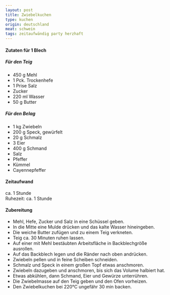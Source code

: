 ```yaml
---
layout: post
title: Zwiebelkuchen
type: kuchen
origin: deutschland
meat: schwein
tags: zeitaufwändig party herzhaft
---
```


#### Zutaten für 1 Blech
##### Für den Teig  
* 450 g Mehl  
* 1 Pck. Trockenhefe  
* 1 Prise Salz  
* Zucker  
* 220 ml Wasser  
* 50 g Butter  

##### Für den Belag
* 1 kg Zwiebeln  
* 200 g Speck, gewürfelt  
* 20 g Schmalz  
* 3 Eier  
* 400 g Schmand  
* Salz  
* Pfeffer  
* Kümmel  
* Cayennepfeffer  

#### Zeitaufwand
ca. 1 Stunde  
Ruhezeit: ca. 1 Stunde  

#### Zubereitung
* Mehl, Hefe, Zucker und Salz in eine Schüssel geben. 
* In die Mitte eine Mulde drücken und das kalte Wasser hineingeben. 
* Die weiche Butter zufügen und zu einem Teig verkneten. 
* Teig ca. 30 Minuten ruhen lassen. 
* Auf einer mit Mehl bestäubten Arbeitsfläche in Backblechgröße ausrollen. 
* Auf das Backblech legen und die Ränder nach oben andrücken. 
* Zwiebeln pellen und in feine Scheiben schneiden. 
* Schmalz und Speck in einem großen Topf etwas anschmoren. 
* Zwiebeln dazugeben und anschmoren, bis sich das Volume halbiert hat. 
* Etwas abkühlen, dann Schmand, Eier und Gewürze unterrühren. 
* Die Zwiebelmasse auf den Teig geben und den Ofen vorheizen. 
* Den Zwiebelkuchen bei 220°C ungefähr 30 min backen.
